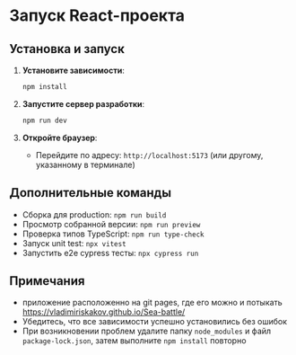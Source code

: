 # Запуск React-проекта

## Установка и запуск

1. **Установите зависимости**:
   ```bash
   npm install
   ```

2. **Запустите сервер разработки**:
   ```bash
   npm run dev
   ```

3. **Откройте браузер**:
   - Перейдите по адресу: `http://localhost:5173` (или другому, указанному в терминале)

## Дополнительные команды

- Сборка для production: `npm run build`
- Просмотр собранной версии: `npm run preview`
- Проверка типов TypeScript: `npm run type-check`
- Запуск unit test: `npx vitest`
- Запустить e2e cypress тесты: `npx cypress run`

## Примечания
- приложение расположенно на git pages, где его можно и потыкать https://vladimiriskakov.github.io/Sea-battle/
- Убедитесь, что все зависимости успешно установились без ошибок
- При возникновении проблем удалите папку `node_modules` и файл `package-lock.json`, затем выполните `npm install` повторно
